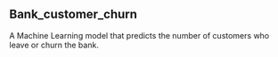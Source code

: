 ## Bank_customer_churn
A Machine Learning model that predicts the number of customers who leave or churn the bank.
